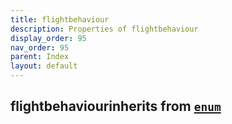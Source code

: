 ```yaml
---
title: flightbehaviour
description: Properties of flightbehaviour
display_order: 95
nav_order: 95
parent: Index
layout: default
---
```


## flightbehaviourinherits from [`enum`](./enum.html)

